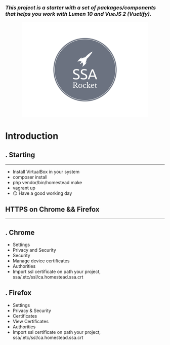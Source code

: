 <h3 style="font-style: italic">
This project is a starter with a set of packages/components that helps you work with Lumen 10 and VueJS 2 (Vuetify).
</h3>

<p align="center">
<img src=".github/ssa-logo.png" alt="drawing" width="400"/>
</p>

# Introduction

. Starting
- 
---

- Install VirtualBox in your system
- composer install
- php vendor/bin/homestead make
- vagrant up
- :smirk: Have a good working day

HTTPS on Chrome && Firefox
- 
---
. Chrome
- 

- Settings
- Privacy and Security
- Security
- Manage device certificates
- Authorities
- Import ssl certificate on path your project, ssa/.etc/ssl/ca.homestead.ssa.crt

. Firefox
- 

- Settings
- Privacy & Security
- Certificates
- View Certificates
- Authorities
- Import ssl certificate on path your project, ssa/.etc/ssl/ca.homestead.ssa.crt